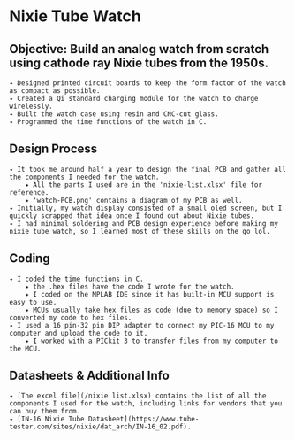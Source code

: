 # Nixie Tube Watch
## Objective: Build an analog watch from scratch using cathode ray Nixie tubes from the 1950s.

    ✦ Designed printed circuit boards to keep the form factor of the watch as compact as possible.
    ✦ Created a Qi standard charging module for the watch to charge wirelessly.
    ✦ Built the watch case using resin and CNC-cut glass.
    ✦ Programmed the time functions of the watch in C.
    
## Design Process
    ✦ It took me around half a year to design the final PCB and gather all the components I needed for the watch.
        ✦ All the parts I used are in the 'nixie-list.xlsx' file for reference.   
        ✦ 'watch-PCB.png' contains a diagram of my PCB as well.
    ✦ Initially, my watch display consisted of a small oled screen, but I quickly scrapped that idea once I found out about Nixie tubes.
    ✦ I had minimal soldering and PCB design experience before making my nixie tube watch, so I learned most of these skills on the go lol.

## Coding
    ✦ I coded the time functions in C.
        ✦ the .hex files have the code I wrote for the watch.   
        ✦ I coded on the MPLAB IDE since it has built-in MCU support is easy to use.   
        ✦ MCUs usually take hex files as code (due to memory space) so I converted my code to hex files.
    ✦ I used a 16 pin-32 pin DIP adapter to connect my PIC-16 MCU to my computer and upload the code to it.
        ✦ I worked with a PICkit 3 to transfer files from my computer to the MCU.

    
## Datasheets & Additional Info
    ✦ [The excel file](/nixie list.xlsx) contains the list of all the components I used for the watch, including links for vendors that you can buy them from.
    ✦ [IN-16 Nixie Tube Datasheet](https://www.tube-tester.com/sites/nixie/dat_arch/IN-16_02.pdf).

